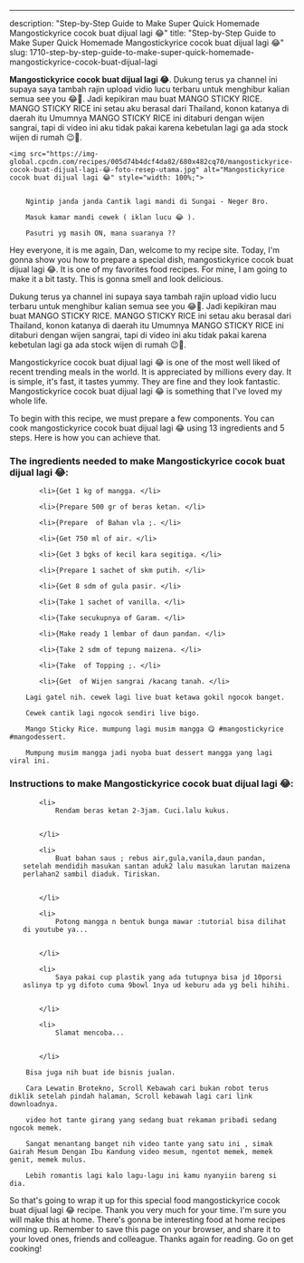 ---
description: "Step-by-Step Guide to Make Super Quick Homemade Mangostickyrice cocok buat dijual lagi 😂"
title: "Step-by-Step Guide to Make Super Quick Homemade Mangostickyrice cocok buat dijual lagi 😂"
slug: 1710-step-by-step-guide-to-make-super-quick-homemade-mangostickyrice-cocok-buat-dijual-lagi

<p>
	<strong>Mangostickyrice cocok buat dijual lagi 😂</strong>. 
	Dukung terus ya channel ini supaya saya tambah rajin upload vidio lucu terbaru untuk menghibur kalian semua see you 😂🙏. Jadi kepikiran mau buat MANGO STICKY RICE. MANGO STICKY RICE ini setau aku berasal dari Thailand, konon katanya di daerah itu Umumnya MANGO STICKY RICE ini ditaburi dengan wijen sangrai, tapi di video ini aku tidak pakai karena kebetulan lagi ga ada stock wijen di rumah 😉🙏.
</p>
<p>
	
	<img src="https://img-global.cpcdn.com/recipes/005d74b4dcf4da82/680x482cq70/mangostickyrice-cocok-buat-dijual-lagi-😂-foto-resep-utama.jpg" alt="Mangostickyrice cocok buat dijual lagi 😂" style="width: 100%;">
	
	
		Ngintip janda janda Cantik lagi mandi di Sungai - Neger Bro.
	
		Masuk kamar mandi cewek ( iklan lucu 😂 ).
	
		Pasutri yg masih ON, mana suaranya ??
	
</p>
<p>
	Hey everyone, it is me again, Dan, welcome to my recipe site. Today, I'm gonna show you how to prepare a special dish, mangostickyrice cocok buat dijual lagi 😂. It is one of my favorites food recipes. For mine, I am going to make it a bit tasty. This is gonna smell and look delicious.
</p>
	
<p>
	Dukung terus ya channel ini supaya saya tambah rajin upload vidio lucu terbaru untuk menghibur kalian semua see you 😂🙏. Jadi kepikiran mau buat MANGO STICKY RICE. MANGO STICKY RICE ini setau aku berasal dari Thailand, konon katanya di daerah itu Umumnya MANGO STICKY RICE ini ditaburi dengan wijen sangrai, tapi di video ini aku tidak pakai karena kebetulan lagi ga ada stock wijen di rumah 😉🙏.
</p>
<p>
	Mangostickyrice cocok buat dijual lagi 😂 is one of the most well liked of recent trending meals in the world. It is appreciated by millions every day. It is simple, it's fast, it tastes yummy. They are fine and they look fantastic. Mangostickyrice cocok buat dijual lagi 😂 is something that I've loved my whole life.
</p>

<p>
To begin with this recipe, we must prepare a few components. You can cook mangostickyrice cocok buat dijual lagi 😂 using 13 ingredients and 5 steps. Here is how you can achieve that.
</p>

<h3>The ingredients needed to make Mangostickyrice cocok buat dijual lagi 😂:</h3>

<ol>
	
		<li>{Get 1 kg of mangga. </li>
	
		<li>{Prepare 500 gr of beras ketan. </li>
	
		<li>{Prepare  of Bahan vla ;. </li>
	
		<li>{Get 750 ml of air. </li>
	
		<li>{Get 3 bgks of kecil kara segitiga. </li>
	
		<li>{Prepare 1 sachet of skm putih. </li>
	
		<li>{Get 8 sdm of gula pasir. </li>
	
		<li>{Take 1 sachet of vanilla. </li>
	
		<li>{Take secukupnya of Garam. </li>
	
		<li>{Make ready 1 lembar of daun pandan. </li>
	
		<li>{Take 2 sdm of tepung maizena. </li>
	
		<li>{Take  of Topping ;. </li>
	
		<li>{Get  of Wijen sangrai /kacang tanah. </li>
	
</ol>
<p>
	
		Lagi gatel nih. cewek lagi live buat ketawa gokil ngocok banget.
	
		Cewek cantik lagi ngocok sendiri live bigo.
	
		Mango Sticky Rice. mumpung lagi musim mangga 😋 #mangostickyrice #mangodessert.
	
		Mumpung musim mangga jadi nyoba buat dessert mangga yang lagi viral ini.
	
</p>

<h3>Instructions to make Mangostickyrice cocok buat dijual lagi 😂:</h3>

<ol>
	
		<li>
			Rendam beras ketan 2-3jam. Cuci.lalu kukus.
			
			
		</li>
	
		<li>
			Buat bahan saus ; rebus air,gula,vanila,daun pandan, setelah mendidih masukan santan aduk2 lalu masukan larutan maizena perlahan2 sambil diaduk. Tiriskan.
			
			
		</li>
	
		<li>
			Potong mangga n bentuk bunga mawar :tutorial bisa dilihat di youtube ya...
			
			
		</li>
	
		<li>
			Saya pakai cup plastik yang ada tutupnya bisa jd 10porsi aslinya tp yg difoto cuma 9bowl 1nya ud keburu ada yg beli hihihi.
			
			
		</li>
	
		<li>
			Slamat mencoba...
			
			
		</li>
	
</ol>

<p>
	
		Bisa juga nih buat ide bisnis jualan.
	
		Cara Lewatin Brotekno, Scroll Kebawah cari bukan robot terus diklik setelah pindah halaman, Scroll kebawah lagi cari link downloadnya.
	
		video hot tante girang yang sedang buat rekaman pribadi sedang ngocok memek.
	
		Sangat menantang banget nih video tante yang satu ini , simak Gairah Mesum Dengan Ibu Kandung video mesum, ngentot memek, memek genit, memek mulus.
	
		Lebih romantis lagi kalo lagu-lagu ini kamu nyanyiin bareng si dia.
	
</p>

<p>
	So that's going to wrap it up for this special food mangostickyrice cocok buat dijual lagi 😂 recipe. Thank you very much for your time. I'm sure you will make this at home. There's gonna be interesting food at home recipes coming up. Remember to save this page on your browser, and share it to your loved ones, friends and colleague. Thanks again for reading. Go on get cooking!
</p>
